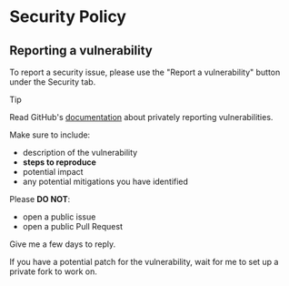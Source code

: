# Security Policy

## Reporting a vulnerability

To report a security issue, please use the "Report a vulnerability" button under the Security tab.

> [!TIP]
> Read GitHub's [documentation](https://docs.github.com/en/code-security/security-advisories/guidance-on-reporting-and-writing-information-about-vulnerabilities/privately-reporting-a-security-vulnerability#privately-reporting-a-security-vulnerability) about privately reporting vulnerabilities.

Make sure to include:

- description of the vulnerability
- **steps to reproduce**
- potential impact
- any potential mitigations you have identified

Please **DO NOT**:

- open a public issue
- open a public Pull Request

Give me a few days to reply.

If you have a potential patch for the vulnerability, wait for me to set up a private fork to work on.
